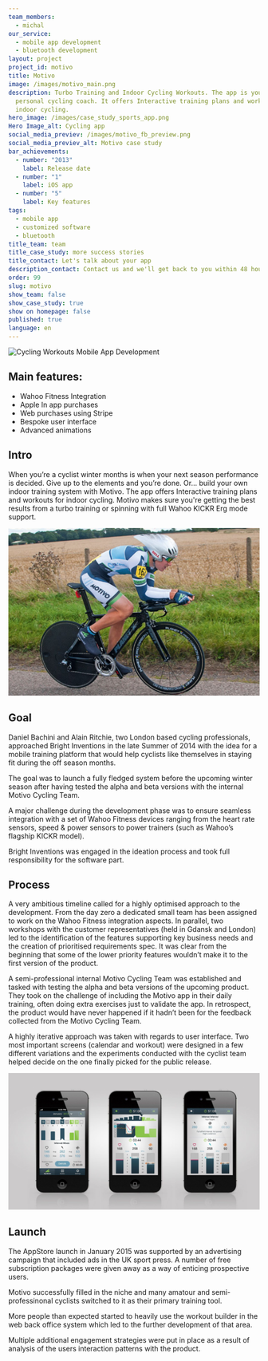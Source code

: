 ```yaml
---
team_members:
  - michal
our_service:
  - mobile app development
  - bluetooth development
layout: project
project_id: motivo
title: Motivo
image: /images/motivo_main.png
description: Turbo Training and Indoor Cycling Workouts. The app is your own
  personal cycling coach. It offers Interactive training plans and workouts for
  indoor cycling.
hero_image: /images/case_study_sports_app.png
Hero Image_alt: Cycling app
social_media_previev: /images/motivo_fb_preview.png
social_media_previev_alt: Motivo case study
bar_achievements:
  - number: "2013"
    label: Release date
  - number: "1"
    label: iOS app
  - number: "5"
    label: Key features
tags:
  - mobile app
  - customized software
  - bluetooth
title_team: team
title_case_study: more success stories
title_contact: Let's talk about your app
description_contact: Contact us and we'll get back to you within 48 hours!
order: 99
slug: motivo
show_team: false
show_case_study: true
show on homepage: false
published: true
language: en
---
```

![Cycling Workouts Mobile App Development](/images/motivo_mockup.png)

## Main features:

* Wahoo Fitness Integration
* Apple In app purchases
* Web purchases using Stripe
* Bespoke user interface
* Advanced animations

## Intro

When you’re a cyclist winter months is when your next season performance is decided. Give up to the elements and you’re done. Or... build your own indoor training system with Motivo. The app offers Interactive training plans and workouts for indoor cycling. Motivo makes sure you're getting the best results from a turbo training or spinning with full Wahoo KICKR Erg mode support.

![Cycling Workouts Mobile App](/images/motivo-2.png)

## Goal

Daniel Bachini and Alain Ritchie, two London based cycling professionals, approached Bright Inventions in the late Summer of 2014 with the idea for a mobile training platform that would help cyclists like themselves in staying fit during the off season months.

The goal was to launch a fully fledged system before the upcoming winter season after having tested the alpha and beta versions with the internal Motivo Cycling Team.

A major challenge during the development phase was to ensure seamless integration with a set of Wahoo Fitness devices ranging from the heart rate sensors, speed & power sensors to power trainers (such as Wahoo’s flagship KICKR model).

Bright Inventions was engaged in the ideation process and took full responsibility for the software part.

## Process

A very ambitious timeline called for a highly optimised approach to the development. From the day zero a dedicated small team has been assigned to work on the Wahoo Fitness integration aspects. In parallel, two workshops with the customer representatives (held in Gdansk and London) led to the identification of the features supporting key business needs and the creation of prioritised requirements spec. It was clear from the beginning that some of the lower priority features wouldn’t make it to the first version of the product.

A semi-professional internal Motivo Cycling Team was established and tasked with testing the alpha and beta versions of the upcoming product. They took on the challenge of including the Motivo app in their daily training, often doing extra exercises just to validate the app. In retrospect, the product would have never happened if it hadn’t been for the feedback collected from the Motivo Cycling Team.

A highly iterative approach was taken with regards to user interface. Two most important screens (calendar and workout) were designed in a few different variations and the experiments conducted with the cyclist team helped decide on the one finally picked for the public release.

![Cycling Workouts Mobile App](/images/motivo-1.png)

## Launch

The AppStore launch in January 2015 was supported by an advertising campaign that included ads in the UK sport press. A number of free subscription packages were given away as a way of enticing prospective users.

Motivo successfully filled in the niche and many amatour and semi-professinonal cyclists switched to it as their primary training tool.

More people than expected started to heavily use the workout builder in the web back office system which led to the further development of that area.

Multiple additional engagement strategies were put in place as a result of analysis of the users interaction patterns with the product.
